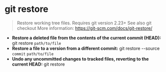 # git restore
> Restore working tree files. Requires git version 2.23+
> See also git checkout
> More information: <https://git-scm.com/docs/git-restore/>
- **Restore a deleted file from the contents of the current commit (HEAD):**
git restore `path/to/file`
- **Restore a file to a version from a different commit:**
git restore --source `commit` `path/to/file`
- **Undo any uncommitted changes to tracked files, reverting to the current HEAD:**
git restore 
